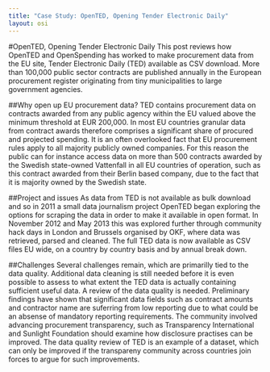 ```yaml
---
title: "Case Study: OpenTED, Opening Tender Electronic Daily"
layout: osi
---
```


#OpenTED, Opening Tender Electronic Daily
This post reviews how OpenTED and OpenSpending has worked to make procurement data from the EU site, Tender Electronic Daily (TED) available as CSV download. More than 100,000 public sector contracts are published annually in the  European procurement register originating from tiny municipalities to large government agencies. 

##Why open up EU procurement data?
TED contains procurement data on contracts awarded from any public agency within the EU valued above the minimum threshold at EUR 200,000. In most EU countries granular data from contract awards therefore comprises a significant share of procured and projected spending. 
It is an often overlooked fact that EU procurement rules apply to all majority publicly owned companies. For this reason the public can for instance access data on more than 500 contracts awarded by the Swedish state-owned Vattenfall in all EU countries of operation, such as this contract awarded from their Berlin based company, due to the fact that it is majority owned by the Swedish state.

##Project and issues
As data from TED is not available as bulk download and so in 2011 a small data journalism project OpenTED began exploring the options for scraping the data in order to make it available in open format. In November 2012 and May 2013 this was explored further through community hack days in London and Brussels organised by OKF, where data was retrieved, parsed and cleaned. The full TED data is now available as CSV files EU wide, on a country by country basis and by annual break down. 

##Challenges
Several challenges remain, which are primarilly tied to the data quality. Additional data cleaning is still needed before it is even possible to assess to what extent the TED data is actually containing sufficient useful data.
A review of the data quality is needed. Preliminary findings have shown that significant data fields such as contract amounts and contractor name are suferring from low reporting due to what could be an absense of mandatory reporting requirements. The community involved advancing procurement transparency, such as Transparency International and Sunlight Foundation should examine how disclosure practises can be improved. The data quality review of TED is an example of a dataset, which can only be improved if the transpareny community across countries join forces to argue for such improvements.  
